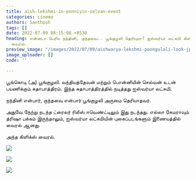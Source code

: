 ```yaml
---
title: aish-lekshmi-in-ponniyin-selvan-event
categories: cinema
authors: Santhosh
tags: []
date: 2022-07-09 08:15:08 +0530
heading: என்னடா பெரிய நந்தினி, குந்தவை.. பூங்குழலி தெரியுமா? ஐஸ்வர்யா லட்சுமி கிளிக்ஸ்
  வைரல்.
preview_image: "/images/2022/07/09/aishwarya-lekshmi-poongulali-look-jpg.jpeg"
image_uploader: []
code: ''

---
```

பூங்கொடி (அ) பூங்குழலி. வந்தியத்தேவன் மற்றும் பொன்னியின் செல்வன் உடன் பயணிக்கும் கதாபாத்திரம். இந்த கதாபாத்திரத்தில் நடித்தது ஐஸ்வர்யா லட்சுமி.

நந்தினி என்பார், குந்தவை என்பார் பூங்குழலி அருமை தெரியாதவர்.

அதுவே நேற்று நடந்த ட்ரைலர் ரிலீஸ் ஈவெண்ட்டிலும் இது நடந்தது. எல்லா கேமராவும் த்ரிஷா பக்கம் இருந்தாலும், ஐஸ்வர்யா லட்சுமியின் புகைப்படங்களும் இணையத்தில் வைரல் ஆனது.

அந்த கிளிக்ஸ் வைரல்.

![](/images/2022/07/09/aish-lekshmi-1-jpg.jpeg)

![](/images/2022/07/09/aish-lekshmi-3-jpg.jpeg)

![](/images/2022/07/09/aish-lekshmi-2-jpg.jpeg)

